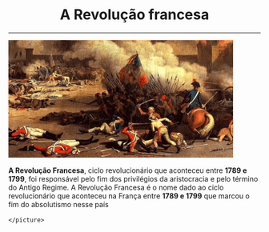 # <!DOCTYPE html>
<html lang="pt-br">
<head>
    <meta charset="UTF-8">
    <meta http-equiv="X-UA-Compatible" content="IE=edge">
    <meta name="viewport" content="width=device-width, initial-scale=1.0">
    <title>Document</title>
    <style>
        h1{
            text-align: center;
        }
    </style>
</head>
<body>
    <h1>A Revolução francesa</h1>
    <hr>
    <picture>
        <source media="(max-width: 750px)" srcset="revolucaofrancesa1-c.png" type="image/png">
            <img src="revolucaofrancesa1.png" alt="Revolução francesa">
            <p><strong>A Revolução Francesa</strong>, ciclo revolucionário que aconteceu entre <strong>1789 e 1799</strong>, foi responsável pelo fim dos privilégios da aristocracia e pelo término do Antigo Regime. A Revolução Francesa é o nome dado ao ciclo revolucionário que aconteceu na França entre <strong>1789 e 1799</strong> que marcou o fim do absolutismo nesse país</p>
        
    </picture>
</body>
</html>
